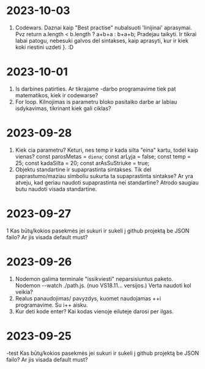 # 2023-10-03
1. Codewars. Daznai kaip "Best practise" nubalsuoti 'linijinai' aprasymai. Pvz return a.length < b.length ? a+b+a : b+a+b;
  Pradejau taikyti. Ir tikrai labai patogu, nebesuki galvos del sintakses, kaip aprasyti, kur ir kiek koki riestini uzdeti }. :D



# 2023-10-01
1. Is darbines patirties. Ar tikrajame -darbo programavime tiek pat matematikos, kiek ir codewarse?
2. For loop. Kilnojimas is parametru bloko pasitaiko darbe ar labiau isdykavimas, tikrinant kiek gali ciklas?
   

# 2023-09-28
1. Kiek cia parametru?  Keturi, nes temp ir kada silta "eina" kartu, todel kaip vienas?
    const parosMetas = `diena`;
    const arLyja = false;
    const temp = 25;
    const kadaSilta = 20;
    const arAsSuStriuke = true;
2. Objektu standartine ir supaprastinta sintakses. Tik del paprastumo/maziau simboliu sukurta ta supaprastinta sintakse?
   Ar yra atveju, kad geriau naudoti supaprastinta nei standartine? Atrodo saugiau butu naudoti visada standartine.

# 2023-09-27
1 Kas būtų/kokios pasekmės jei sukuri ir sukeli į github projektą be JSON failo? Ar jis visada default must?


# 2023-09-26

1. Nodemon galima terminale "issikviesti" neparsisiuntus paketo. Nodemon --watch ./path.js. (nuo VS18.11... versijos.) Verta naudoti kol veikia? 
2. Realus panaudojimas/ pavyzdys, kuomet naudojamas ++i programavime. Su i++ aisku.
3. Kur deti kode enter? Kai kodas vienoje eiluteje darosi per ilgas.

# 2023-09-25
-test
Kas būtų/kokios pasekmės jei sukuri ir sukeli į github projektą be JSON failo? Ar jis visada default must?
